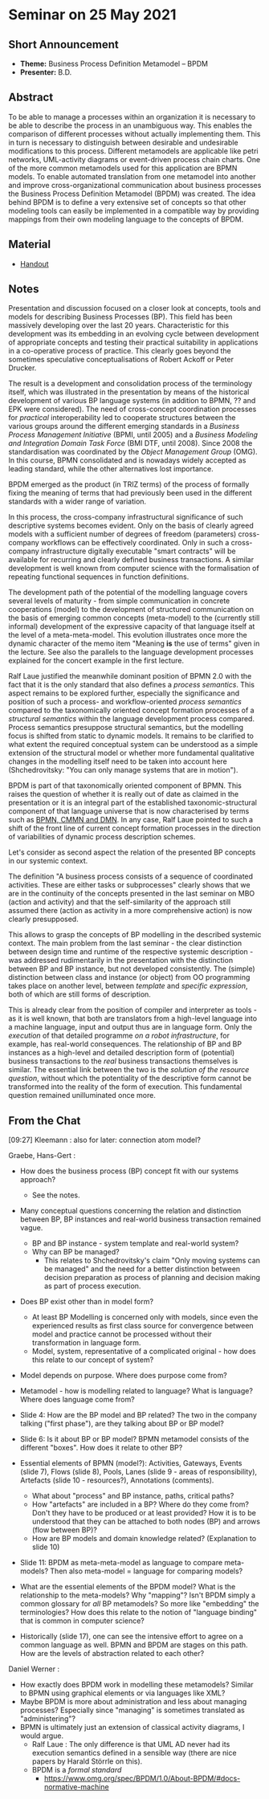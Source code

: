 # Seminar on 25 May 2021

## Short Announcement

* __Theme:__  Business Process Definition Metamodel &ndash; BPDM
* __Presenter:__ B.D.

## Abstract

To be able to manage a processes within an organization it is necessary to be
able to describe the process in an unambiguous way. This enables the
comparison of different processes without actually implementing them. This in
turn is necessary to distinguish between desirable and undesirable
modifications to this process. Different metamodels are applicable like petri
networks, UML-activity diagrams or event-driven process chain charts. One of
the more common metamodels used for this application are BPMN models. To
enable automated translation from one metamodel into another and improve
cross-organizational communication about business processes the Business
Process Definition Metamodel (BPDM) was created. The idea behind BPDM is to
define a very extensive set of concepts so that other modeling tools can
easily be implemented in a compatible way by providing mappings from their own
modeling language to the concepts of BPDM.

## Material

* [Handout](Handout.pdf)


## Notes

Presentation and discussion focused on a closer look at concepts, tools and
models for describing Business Processes (BP). This field has been massively
developing over the last 20 years. Characteristic for this development was its
embedding in an evolving cycle between development of appropriate concepts and
testing their practical suitability in applications in a co-operative process
of practice.  This clearly goes beyond the sometimes speculative
conceptualisations of Robert Ackoff or Peter Drucker.

The result is a development and consolidation process of the terminology
itself, which was illustrated in the presentation by means of the historical
development of various BP language systems (in addition to BPMN, ?? and EPK
were considered).  The need of cross-concept coordination processes for
_practical_ interoperability led to cooperate structures between the various
groups around the different emerging standards in a _Business Process
Management Initiative_ (BPMI, until 2005) and a _Business Modeling and
Integration Domain Task Force_ (BMI DTF, until 2008). Since 2008 the
standardisation was coordinated by the _Object Management Group_ (OMG).  In
this course, BPMN consolidated and is nowadays widely accepted as leading
standard, while the other alternatives lost importance.

BPDM emerged as the product (in TRIZ terms) of the process of formally fixing
the meaning of terms that had previously been used in the different standards
with a wider range of variation.

In this process, the cross-company infrastructural significance of such
descriptive systems becomes evident. Only on the basis of clearly agreed
models with a sufficient number of degrees of freedom (parameters)
cross-company workflows can be effectively coordinated. Only in such a
cross-company infrastructure digitally executable "smart contracts" will be
available for recurring and clearly defined business transactions. A similar
development is well known from computer science with the formalisation of
repeating functional sequences in function definitions.

The development path of the potential of the modelling language covers several
levels of maturity - from simple communication in concrete cooperations
(model) to the development of structured communication on the basis of
emerging common concepts (meta-model) to the (currently still informal)
development of the expressive capacity of that language itself at the level of
a meta-meta-model. This evolution illustrates once more the dynamic character
of the memo item "Meaning __is__ the use of terms" given in the lecture. See
also the parallels to the language development processes explained for the
concert example in the first lecture.

Ralf Laue justified the meanwhile dominant position of BPMN 2.0 with the fact
that it is the only standard that also defines a _process semantics_. This
aspect remains to be explored further, especially the significance and
position of such a process- and workflow-oriented _process semantics_ compared
to the taxonomically oriented concept formation processes of a _structural
semantics_ within the language development process compared. Process semantics
presuppose structural semantics, but the modelling focus is shifted from
static to dynamic models. It remains to be clarified to what extent the
required conceptual system can be understood as a simple extension of the
structural model or whether more fundamental qualitative changes in the
modelling itself need to be taken into account here (Shchedrovitsky: "You can
only manage systems that are in motion").

BPDM is part of that taxonomically oriented component of BPMN. This raises the
question of whether it is really out of date as claimed in the presentation or
it is an integral part of the established taxonomic-structural component of
that language universe that is now characterised by terms such as [BPMN, CMMN
and DMN](https://www.omg.org/intro/TripleCrown.pdf). In any case, Ralf Laue
pointed to such a shift of the front line of current concept formation
processes in the direction of variabilities of dynamic process description
schemes.

Let's consider as second aspect the relation of the presented BP concepts in
our systemic context.

The definition "A business process consists of a sequence of coordinated
activities. These are either tasks or subprocesses" clearly shows that we are
in the continuity of the concepts presented in the last seminar on MBO (action
and activity) and that the self-similarity of the approach still assumed there
(action as activity in a more comprehensive action) is now clearly
presupposed.

This allows to grasp the concepts of BP modelling in the described systemic
context. The main problem from the last seminar - the clear distinction
between design time and runtime of the respective systemic description - was
addressed rudimentarily in the presentation with the distinction between BP
and BP instance, but not developed consistently. The (simple) distinction
between class and instance (or object) from OO programming takes place on
another level, between _template_ and _specific expression_, both of which are
still forms of description.

This is already clear from the position of compiler and interpreter as tools -
as it is well known, that both are translators from a high-level language into
a machine language, input and output thus are in language form. Only the
_execution_ of that detailed programme _on a robot infrastructure_, for
example, has real-world consequences. The relationship of BP and BP instances
as a high-level and detailed description form of (potential) business
transactions to the _real_ business transactions themselves is similar. The
essential link between the two is the _solution of the resource question_,
without which the potentiality of the descriptive form cannot be transformed
into the reality of the form of execution. This fundamental question remained
unilluminated once more.

##  From the Chat

[09:27] Kleemann : also for later: connection atom model?

Graebe, Hans-Gert :

- How does the business process (BP) concept fit with our systems approach?
  - See the notes.

- Many conceptual questions concerning the relation and distinction between
  BP, BP instances and real-world business transaction remained vague.
  - BP and BP instance - system template and real-world system?  
  - Why can BP be managed?
    - This relates to Shchedrovitsky's claim "Only moving systems can be
      managed" and the need for a better distinction between decision
      preparation as process of planning and decision making as part of
      process execution.

- Does BP exist other than in model form?
  - At least BP Modelling is concerned only with models, since even the
    experienced results as first class source for convergence between model
    and practice cannot be processed without their transformation in language
    form.
  - Model, system, representative of a complicated original - how does this
    relate to our concept of system?

- Model depends on purpose. Where does purpose come from?

- Metamodel - how is modelling related to language? What is language? Where
  does language come from?

- Slide 4: How are the BP model and BP related? The two in the company talking
  ("first phase"), are they talking about BP or BP model?

- Slide 6: Is it about BP or BP model? BPMN metamodel consists of the
  different "boxes".  How does it relate to other BP?

- Essential elements of BPMN (model?): Activities, Gateways, Events (slide 7),
  Flows (slide 8), Pools, Lanes (slide 9 - areas of responsibility), Artefacts
  (slide 10 - resources?), Annotations (comments).
  - What about "process" and BP instance, paths, critical paths? 
  - How "artefacts" are included in a BP? Where do they come from? Don't they
    have to be produced or at least provided? How it is to be understood that
    they can be attached to both nodes (BP) and arrows (flow between BP)?
  - How are BP models and domain knowledge related? (Explanation to slide 10)

- Slide 11: BPDM as meta-meta-model as language to compare meta-models?  Then
  also meta-model = language for comparing models?

- What are the essential elements of the BPDM model? What is the relationship
  to the meta-models? Why "mapping"? Isn't BPDM simply a common glossary for
  _all_ BP metamodels? So more like "embedding" the terminologies?  How does
  this relate to the notion of "language binding" that is common in computer
  science?

- Historically (slide 17), one can see the intensive effort to agree on a
  common language as well. BPMN and BPDM are stages on this path. How are the
  levels of abstraction related to each other?

Daniel Werner :
- How exactly does BPDM work in modelling these metamodels?  Similar to BPMN
  using graphical elements or via languages like XML?
- Maybe BPDM is more about administration and less about managing processes?
  Especially since "managing" is sometimes translated as "administering"?
- BPMN is ultimately just an extension of classical activity diagrams, I would
  argue.
  - Ralf Laue : The only difference is that UML AD never had its execution
    semantics defined in a sensible way (there are nice papers by Harald
    Störrle on this).
  - BPDM is a _formal standard_ 
    - <https://www.omg.org/spec/BPDM/1.0/About-BPDM/#docs-normative-machine>
